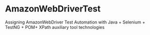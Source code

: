 # AmazonWebDriverTest
 Assigning AmazonWebDriver Test Automation with Java + Selenium + TestNG + POM+ XPath auxiliary tool technologies 
